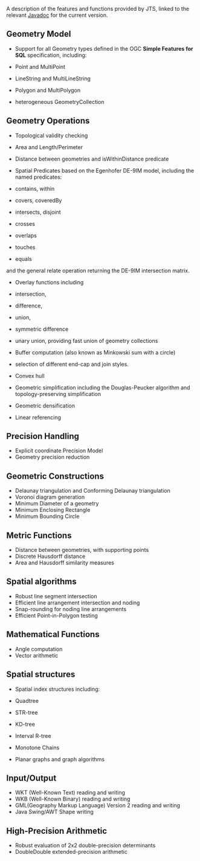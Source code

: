A description of the features and functions provided by
JTS, linked to the relevant
[Javadoc](javadoc/index.html)
for the current version.
<p>

## Geometry Model


* Support for all
[](javadoc/org/locationtech/jts/geom/Geometry.html)Geometry
types defined in the OGC **Simple Features for SQL** specification,
including:


* [](javadoc/org/locationtech/jts/geom/Point.html)Point
and [](javadoc/org/locationtech/jts/geom/MultiPoint.html)MultiPoint
* [](javadoc/org/locationtech/jts/geom/LineString.html)LineString
and [](javadoc/org/locationtech/jts/geom/MultiLineString.html)MultiLineString
* [](javadoc/org/locationtech/jts/geom/Polygon.html)Polygon
and [](javadoc/org/locationtech/jts/geom/MultiPolygon.html)MultiPolygon
* heterogeneous
[](javadoc/org/locationtech/jts/geom/GeometryCollection.html)GeometryCollection




## Geometry Operations


* Topological [](javadoc/org/locationtech/jts/geom/Geometry.html#isValid())validity checking

* [](javadoc/org/locationtech/jts/geom/Geometry.html#getArea())Area
and
[](javadoc/org/locationtech/jts/geom/Geometry.html#getLength())Length/Perimeter

* [](javadoc/org/locationtech/jts/geom/Geometry.html#distance(org.locationtech.jts.geom.Geometry))
Distance between geometries
and
[](javadoc/org/locationtech/jts/geom/Geometry.html#isWithinDistance(org.locationtech.jts.geom.Geometry,%20double))
isWithinDistance predicate

* Spatial Predicates based on the Egenhofer DE-9IM model,
including the named predicates:

* [](javadoc/org/locationtech/jts/geom/Geometry.html#contains(org.locationtech.jts.geom.Geometry))
contains,
[](javadoc/org/locationtech/jts/geom/Geometry.html#within(org.locationtech.jts.geom.Geometry))
within

* [](javadoc/org/locationtech/jts/geom/Geometry.html#covers(org.locationtech.jts.geom.Geometry))
covers,
[](javadoc/org/locationtech/jts/geom/Geometry.html#coveredBy(org.locationtech.jts.geom.Geometry))
coveredBy

* [](javadoc/org/locationtech/jts/geom/Geometry.html#intersects(org.locationtech.jts.geom.Geometry))
intersects,
[](javadoc/org/locationtech/jts/geom/Geometry.html#disjoint(org.locationtech.jts.geom.Geometry))
disjoint

* [](javadoc/org/locationtech/jts/geom/Geometry.html#crosses(org.locationtech.jts.geom.Geometry))
crosses

* [](javadoc/org/locationtech/jts/geom/Geometry.html#overlaps(org.locationtech.jts.geom.Geometry))
overlaps

* [](javadoc/org/locationtech/jts/geom/Geometry.html#touches(org.locationtech.jts.geom.Geometry))
touches

* [](javadoc/org/locationtech/jts/geom/Geometry.html#equals(org.locationtech.jts.geom.Geometry))
equals


and the general
[](javadoc/org/locationtech/jts/geom/Geometry.html#relate(org.locationtech.jts.geom.Geometry))
relate operation returning the DE-9IM
[](javadoc/org/locationtech/jts/geom/IntersectionMatrix.html)
intersection matrix.

* Overlay functions including

* [](javadoc/org/locationtech/jts/geom/Geometry.html#intersection(org.locationtech.jts.geom.Geometry))
intersection,
* [](javadoc/org/locationtech/jts/geom/Geometry.html#difference(org.locationtech.jts.geom.Geometry))
difference,
* [](javadoc/org/locationtech/jts/geom/Geometry.html#union(org.locationtech.jts.geom.Geometry))
union,
* [](javadoc/org/locationtech/jts/geom/Geometry.html#symDifference(org.locationtech.jts.geom.Geometry))
symmetric difference
* [](javadoc/org/locationtech/jts/geom/Geometry.html#union())
unary union, providing fast union of geometry collections


* [](javadoc/org/locationtech/jts/geom/Geometry.html#buffer(double))
Buffer computation (also known as Minkowski sum with a circle)

* selection of different
[](javadoc/org/locationtech/jts/geom/Geometry.html#buffer(double,%20int,%20int))end-cap and join
styles.


* [](javadoc/org/locationtech/jts/geom/Geometry.html#convexHull())Convex hull
* [](javadoc/org/locationtech/jts/simplify/package-summary.html)Geometric simplification
including the
[](javadoc/org/locationtech/jts/simplify/DouglasPeuckerSimplifier.html)
Douglas-Peucker algorithm
and
[](javadoc/org/locationtech/jts/simplify/TopologyPreservingSimplifier.html)
topology-preserving simplification
* Geometric [](javadoc/org/locationtech/jts/densify/Densifier.html)densification
* [](javadoc/org/locationtech/jts/linearref/package-summary.html)Linear referencing


## Precision Handling

* Explicit coordinate
[](javadoc/org/locationtech/jts/geom/PrecisionModel.html)Precision Model
* Geometry precision reduction


## Geometric Constructions

* [](javadoc/org/locationtech/jts/triangulate/DelaunayTriangulationBuilder.html)
Delaunay triangulation
and
[](javadoc/org/locationtech/jts/triangulate/ConformingDelaunayTriangulationBuilder.html)
Conforming Delaunay triangulation
* [](javadoc/org/locationtech/jts/triangulate/VoronoiDiagramBuilder.html)
Voronoi diagram generation
* [](javadoc/org/locationtech/jts/algorithm/MinimumDiameter.html)
Minimum Diameter
of a geometry
* [](javadoc/org/locationtech/jts/algorithm/MinimumDiameter.html#getMinimumRectangle())
Minimum Enclosing Rectangle
* [](javadoc/org/locationtech/jts/algorithm/MinimumBoundingCircle.html)
Minimum Bounding Circle


## Metric Functions

* [](javadoc/org/locationtech/jts/operation/distance/DistanceOp.html)Distance between geometries, with supporting points
* [](javadoc/org/locationtech/jts/algorithm/distance/DiscreteHausdorffDistance.html)
Discrete Hausdorff distance
* [](javadoc/org/locationtech/jts/algorithm/match/AreaSimilarityMeasure.html)Area and
[](javadoc/org/locationtech/jts/algorithm/match/HausdorffSimilarityMeasure.html)Hausdorff<a>
similarity measures


## Spatial algorithms

* [](javadoc/org/locationtech/jts/algorithm/RobustLineIntersector.html)Robust line segment intersection
* Efficient line arrangement
[](javadoc/org/locationtech/jts/noding/package-summary.html)intersection and noding
* [](javadoc/org/locationtech/jts/noding/snapround/package-summary.html)
Snap-rounding for noding line arrangements
* Efficient [](javadoc/org/locationtech/jts/algorithm/locate/package-summary.html)Point-in-Polygon testing


## Mathematical Functions

* [](javadoc/org/locationtech/jts/algorithm/Angle.html)Angle computation
* [](javadoc/org/locationtech/jts/algorithm/VectorMath.html)Vector arithmetic


## Spatial structures

* Spatial index structures including:

* [](javadoc/org/locationtech/jts/index/quadtree/Quadtree.html)Quadtree
* [](javadoc/org/locationtech/jts/index/strtree/STRtree.html)STR-tree
* [](javadoc/org/locationtech/jts/index/kdtree/KdTree.html)KD-tree
* [](javadoc/org/locationtech/jts/index/intervalrtree/package-summary.html)Interval R-tree
* [](javadoc/org/locationtech/jts/index/chain/package-summary.html)Monotone Chains

* [](javadoc/org/locationtech/jts/planargraph/PlanarGraph.html)Planar graphs
and [](javadoc/org/locationtech/jts/planargraph/algorithm/package-summary.html)graph algorithms


## Input/Output

* WKT (Well-Known Text)
[](javadoc/org/locationtech/jts/io/WKTReader.html)reading and
[](javadoc/org/locationtech/jts/io/WKTWriter.html)writing
* WKB (Well-Known Binary)
[](javadoc/org/locationtech/jts/io/WKBReader.html)reading
and
[](javadoc/org/locationtech/jts/io/WKBWriter.html)writing
* GML(Geography Markup Language) Version 2
[](javadoc/org/locationtech/jts/io/gml2/GMLReader.html)reading
and
[](javadoc/org/locationtech/jts/io/gml2/GMLWriter.html)writing
* Java Swing/AWT Shape [](javadoc/org/locationtech/jts/awt/package-summary.html)writing


## High-Precision Arithmetic

* [](javadoc/org/locationtech/jts/algorithm/RobustDeterminant.html)
Robust evaluation of 2x2 double-precision determinants
* [](javadoc/org/locationtech/jts/math/DD.html)
DoubleDouble extended-precision arithmetic
